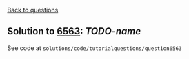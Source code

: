[Back to questions](../README.md)

## Solution to [6563](../questions/6563): *TODO-name*

See code at `solutions/code/tutorialquestions/question6563`

